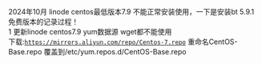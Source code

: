 2024年10月 linode centos最低版本7.9 不能正常安装使用，一下是安装bt 5.9.1免费版本的记录过程！<br>
1  更新linode centos7.9 yum数据源 wget都不能使用<br>
下载:<code>https://mirrors.aliyun.com/repo/Centos-7.repo</code> 重命名CentOS-Base.repo 覆盖到/etc/yum.repos.d/CentOS-Base.repo<br>
